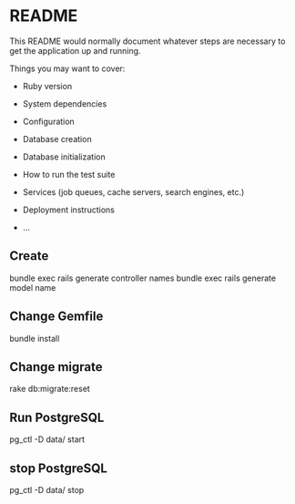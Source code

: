 # README

This README would normally document whatever steps are necessary to get the
application up and running.

Things you may want to cover:

* Ruby version

* System dependencies

* Configuration

* Database creation

* Database initialization

* How to run the test suite

* Services (job queues, cache servers, search engines, etc.)

* Deployment instructions

* ...
## Create
bundle exec rails generate controller names
bundle exec rails generate model name

## Change Gemfile
bundle install

## Change migrate
rake db:migrate:reset

## Run PostgreSQL
pg_ctl -D data/ start

## stop PostgreSQL
pg_ctl -D data/ stop


